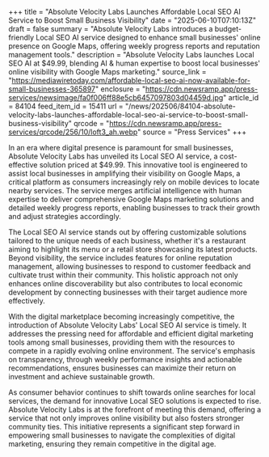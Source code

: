 +++
title = "Absolute Velocity Labs Launches Affordable Local SEO AI Service to Boost Small Business Visibility"
date = "2025-06-10T07:10:13Z"
draft = false
summary = "Absolute Velocity Labs introduces a budget-friendly Local SEO AI service designed to enhance small businesses' online presence on Google Maps, offering weekly progress reports and reputation management tools."
description = "Absolute Velocity Labs launches Local SEO AI at $49.99, blending AI & human expertise to boost local businesses' online visibility with Google Maps marketing."
source_link = "https://mediawiretoday.com/affordable-local-seo-ai-now-available-for-small-businesses-365897"
enclosure = "https://cdn.newsramp.app/press-services/newsimage/fa0f006ff88e5cb6457097803d04459d.jpg"
article_id = 84104
feed_item_id = 15411
url = "/news/202506/84104-absolute-velocity-labs-launches-affordable-local-seo-ai-service-to-boost-small-business-visibility"
qrcode = "https://cdn.newsramp.app/press-services/qrcode/256/10/loft3_ah.webp"
source = "Press Services"
+++

<p>In an era where digital presence is paramount for small businesses, Absolute Velocity Labs has unveiled its Local SEO AI service, a cost-effective solution priced at $49.99. This innovative tool is engineered to assist local businesses in amplifying their visibility on Google Maps, a critical platform as consumers increasingly rely on mobile devices to locate nearby services. The service merges artificial intelligence with human expertise to deliver comprehensive Google Maps marketing solutions and detailed weekly progress reports, enabling businesses to track their growth and adjust strategies accordingly.</p><p>The Local SEO AI service stands out by offering customizable solutions tailored to the unique needs of each business, whether it's a restaurant aiming to highlight its menu or a retail store showcasing its latest products. Beyond visibility, the service includes features for online reputation management, allowing businesses to respond to customer feedback and cultivate trust within their community. This holistic approach not only enhances online discoverability but also contributes to local economic development by connecting businesses with their target audience more effectively.</p><p>With the digital marketplace becoming increasingly competitive, the introduction of Absolute Velocity Labs' Local SEO AI service is timely. It addresses the pressing need for affordable and efficient digital marketing tools among small businesses, providing them with the resources to compete in a rapidly evolving online environment. The service's emphasis on transparency, through weekly performance insights and actionable recommendations, ensures businesses can maximize their return on investment and achieve sustainable growth.</p><p>As consumer behavior continues to shift towards online searches for local services, the demand for innovative Local SEO solutions is expected to rise. Absolute Velocity Labs is at the forefront of meeting this demand, offering a service that not only improves online visibility but also fosters stronger community ties. This initiative represents a significant step forward in empowering small businesses to navigate the complexities of digital marketing, ensuring they remain competitive in the digital age.</p>